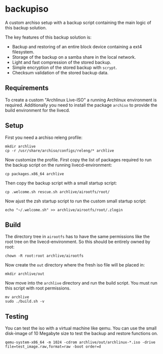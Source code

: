 # backupiso
A custom archiso setup with a backup script containing the main logic of this
backup solution.

The key features of this backup solution is:
- Backup and restoring of an entire block device containing a ext4 filesystem.
- Storage of the backup on a samba share in the local network.
- Light and fast compression of the stored backup.
- Simple encryption of the stored backup with `scrypt`.
- Checksum validation of the stored backup data.

## Requirements
To create a custom "Archlinux Live-ISO" a running Archlinux environment is required.
Additionally you need to install the package `archiso` to provide the build environment
for the livecd.

## Setup
First you need a archiso releng profile:

```shell
mkdir archlive
cp -r /usr/share/archiso/configs/releng/* archlive
```

Now customize the profile.
First copy the list of packages required to run the backup script on the running
livecd-environment:

```shell
cp packages.x86_64 archlive
```

Then copy the backup script with a small startup script:

``` shell
cp .welcome.sh rescue.sh archlive/airootfs/root/
```

Now ajust the zsh startup script to run the custom small startup script:

``` shell
echo "~/.welcome.sh" >> archlive/airootfs/root/.zlogin
```

## Build
The directory tree in `airootfs` has to have the same permissions like the root
tree on the livecd-environment. So this should be entirely owned by root:

``` shell
chown -R root:root archlive/airootfs
```

Now create the `out` directory where the fresh iso file will be placed in:

``` shell
mkdir archlive/out
```

Now move into the `archlive` directory and run the build script.
You must run this script with root permissions.

``` shell
mv archlive
sudo ./build.sh -v
```

## Testing

You can test the iso with a virtual machine like qemu. You can use the small
disk-image of 10 Megabyte size to test the backup and restore functions on.

``` shell
qemu-system-x86_64 -m 1024 -cdrom archlive/out/archlinux-*.iso -drive file=test_image.raw,format=raw -boot order=d
```
